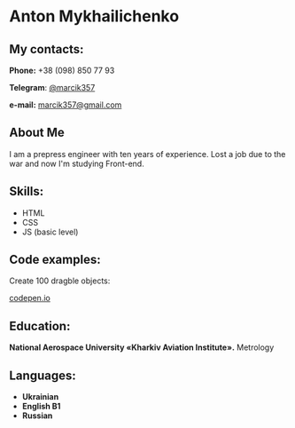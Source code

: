 # Anton Mykhailichenko
## My contacts:

__Phone:__ +38 (098) 850 77 93

__Telegram__: [@marcik357](https://t.me/marcik357)

__e-mail:__ [marcik357@gmail.com](mailto:marcik357@gmail.com)

## About Me
I am a prepress engineer with ten years of experience. Lost a job due to the war and now I'm studying Front-end.

## Skills:
* HTML
* CSS
* JS (basic level)

## Code examples:
Create 100 dragble objects:

[codepen.io](https://codepen.io/marcik357/pen/WNJvJQa)



## Education:
**National Aerospace University «Kharkiv Aviation Institute».**
 Metrology
 
## Languages:
 * **Ukrainian**
 * **English B1**
 * **Russian**
